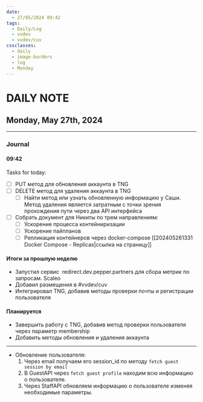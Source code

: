 ```yaml
---
date:
  - 27/05/2024 09:42
tags:
  - Daily/Log
  - vvdev
  - vvdev/cuv
cssclasses:
  - daily
  - image-borders
  - log
  - Monday
---
```

# DAILY NOTE
## Monday, May 27th, 2024
---
### Journal
#### 09:42
Tasks for today:
- [ ] PUT метод для обновления аккаунта в TNG
- [ ] DELETE метод для удаления аккаунта в TNG
	- [ ] Найти метод или узнать обновленную информацию у Саши. Метод удаления является затратным с точки зрения прохождения пути через два API интерфейса
- [ ] Собрать документ для Никиты по трем направлениям:
	- [ ] Ускорение процесса контейниризации
	- [ ] Ускорение пайпланов
	- [ ] Репликация контейнеров через docker-compose [[202405261331 Docker Compose - Replicas|ссылка на страницу]]

#### Итоги за прошлую неделю
- Запустил сервис  redirect.dev.pepper.partners для сбора метрик по запросам. Scaleo
- Добавил размещения в #vvdev/cuv 
- Интегрировал TNG, добавив методы проверки почты и регистрации пользователя
#### Планируется
- Завершить работу с TNG, добавив метод проверки пользователя через параметр membership
- Добавить методы обновления и удаления аккаунта

---
- Обновление пользователя:
	1. Через email получаем его session_id по методу `fetch guest session by email`
	2. В GuestAPI через `fetch guest profile` находим всю информацию о пользователе.
	3. Через StaffAPI обновляем информацию о пользователе изменяя необходимые параметры.
